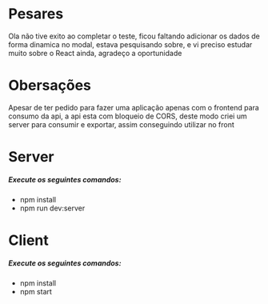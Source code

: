 # Pesares
<p>
  Ola não tive exito ao completar o teste, ficou faltando adicionar os dados de forma dinamica no modal, estava pesquisando sobre, e vi preciso 
  estudar muito sobre o React ainda, agradeço a oportunidade
</p>

# Obersações
<p>
  Apesar de ter pedido para fazer uma aplicação apenas com o frontend para consumo da api, a api esta com bloqueio de CORS, deste modo criei um
  server para consumir e exportar, assim conseguindo utilizar no front 
</p>

# Server
<h5>Execute os seguintes comandos:</h5>
<ul>
  <li>npm install</li>
  <li>npm run dev:server</li>
</ul>

# Client
<h5>Execute os seguintes comandos:</h5>
<ul>
  <li>npm install</li>
  <li>npm start</li>
</ul>
